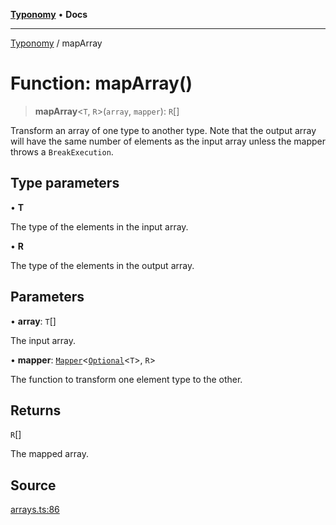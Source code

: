 [**Typonomy**](../README.md) • **Docs**

***

[Typonomy](../globals.md) / mapArray

# Function: mapArray()

> **mapArray**\<`T`, `R`\>(`array`, `mapper`): `R`[]

Transform an array of one type to another type.
Note that the output array will have the same number of elements as the input array
unless the mapper throws a `BreakExecution`.

## Type parameters

• **T**

The type of the elements in the input array.

• **R**

The type of the elements in the output array.

## Parameters

• **array**: `T`[]

The input array.

• **mapper**: [`Mapper`](../type-aliases/Mapper.md)\<[`Optional`](../type-aliases/Optional.md)\<`T`\>, `R`\>

The function to transform one element type to the other.

## Returns

`R`[]

The mapped array.

## Source

[arrays.ts:86](https://github.com/softcraft-development/typonomy/blob/c5db2fa8cb85771ae57ef1e5ca7f405fc63a6f0d/src/arrays.ts#L86)
